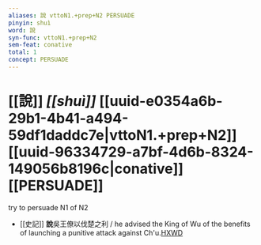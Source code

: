 ```yaml
---
aliases: 說 vttoN1.+prep+N2 PERSUADE
pinyin: shuì
word: 說
syn-func: vttoN1.+prep+N2
sem-feat: conative
total: 1
concept: PERSUADE 
---
```

# [[說]] *[[shuì]]*  [[uuid-e0354a6b-29b1-4b41-a494-59df1daddc7e|vttoN1.+prep+N2]] [[uuid-96334729-a7bf-4d6b-8324-149056b8196c|conative]] [[PERSUADE]]
try to persuade N1 of N2
 - [[史記]] **說**吳王僚以伐楚之利
                     / he advised the King of Wu of the benefits of launching a punitive attack against Ch'u.[HXWD](https://hxwd.org/textview.html?location=KR2a0001_tls_031-22a.3)